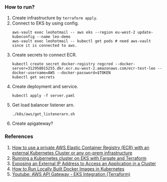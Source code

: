 ### How to run?
1. Create infrastructure by `terraform apply`.
2. Connect to EKS by using config. 
    ```
    aws-vault exec leohotmail -- aws eks --region eu-west-2 update-kubeconfig --name leo-demo
    aws-vault exec leohotmail -- kubectl get pods # need aws-vault since it is connected to aws.
    ```
3. Create secrets to connect ECR.
    ```
    kubectl create secret docker-registry regcred --docker-server=312958015255.dkr.ecr.eu-west-2.amazonaws.com/ecr-test-leo --docker-username=AWS --docker-password=$TOKEN
    kubectl get secrets
    ```
4. Create deployment and service. 
    ```
    kubectl apply -f server.yaml
    ```
5. Get load balancer listener arn.
    ```
    ./k8s/aws/get_listenerarn.sh
    ```
5. Create apigateway?


### References
1. [How to use a private AWS Elastic Container Registry (ECR) with an external Kubernetes Cluster or any on-prem infrastructure](https://gtsopour.medium.com/aws-elastic-container-registry-ecr-is-a-fully-managed-container-registry-7624781635d9)
2. [Running a Kubernetes cluster on EKS with Fargate and Terraform](https://engineering.finleap.com/posts/2020-02-27-eks-fargate-terraform/)
3. [Exposing an External IP Address to Access an Application in a Cluster](https://kubernetes.io/docs/tutorials/stateless-application/expose-external-ip-address/)
4. [How to Run Locally Built Docker Images in Kubernetes](https://medium.com/swlh/how-to-run-locally-built-docker-images-in-kubernetes-b28fbc32cc1d)
5. [Youtube: AWS API Gateway - EKS Integration (Terraform)](https://www.youtube.com/watch?v=4cuI4RIq4Hs&t=149s)